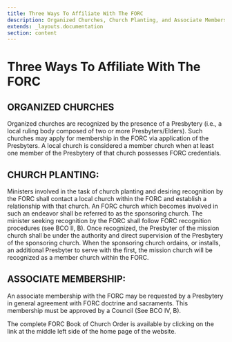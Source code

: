 ```yaml
---
title: Three Ways To Affiliate With The FORC
description: Organized Churches, Church Planting, and Associate Membership
extends: _layouts.documentation
section: content
---
```

# Three Ways To Affiliate With The FORC

## ORGANIZED CHURCHES
Organized churches are recognized by the presence of a Presbytery (i.e., a local ruling body composed of two or more Presbyters/Elders). Such churches may apply for membership in the FORC via application of the Presbyters. A local church is considered a member church when at least one member of the Presbytery of that church possesses FORC credentials.

## CHURCH PLANTING:

Ministers involved in the task of church planting and desiring recognition by the FORC shall contact a local church within the FORC and establish a relationship with that church. An FORC church which becomes involved in such an endeavor shall be referred to as the sponsoring church. The minister seeking recognition by the FORC shall follow FORC recognition procedures (see BCO II, B). Once recognized, the Presbyter of the mission church shall be under the authority and direct supervision of the Presbytery of the sponsoring church. When the sponsoring church ordains, or installs, an additional Presbyter to serve with the first, the mission church will be recognized as a member church within the FORC.

## ASSOCIATE MEMBERSHIP:

An associate membership with the FORC may be requested by a Presbytery in general agreement with FORC doctrine and sacraments. This membership must be approved by a Council (See BCO IV, B).

The complete FORC Book of Church Order is available by clicking on the link at the middle left side of the home page of the website.